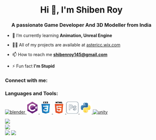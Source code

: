 <h1 align="center">Hi 👋, I'm Shiben Roy</h1>
<h3 align="center">A passionate Game Developer And 3D Modeller from India</h3>



- 🌱 I’m currently learning **Animation, Unreal Engine**

- 👨‍💻 All of my projects are available at [astericc.wix.com](astericc.wix.com)

- 📫 How to reach me **shibenroy145@gmail.com**

- ⚡ Fun fact **I'm Stupid**

<h3 align="left">Connect with me:</h3>
<p align="left">
</p>

<h3 align="left">Languages and Tools:</h3>
<p align="left"> <a href="https://www.blender.org/" target="_blank" rel="noreferrer"> <img src="https://download.blender.org/branding/community/blender_community_badge_white.svg" alt="blender" width="40" height="40"/> </a> <a href="https://www.w3schools.com/cs/" target="_blank" rel="noreferrer"> <img src="https://raw.githubusercontent.com/devicons/devicon/master/icons/csharp/csharp-original.svg" alt="csharp" width="40" height="40"/> </a> <a href="https://www.w3schools.com/css/" target="_blank" rel="noreferrer"> <img src="https://raw.githubusercontent.com/devicons/devicon/master/icons/css3/css3-original-wordmark.svg" alt="css3" width="40" height="40"/> </a> <a href="https://www.w3.org/html/" target="_blank" rel="noreferrer"> <img src="https://raw.githubusercontent.com/devicons/devicon/master/icons/html5/html5-original-wordmark.svg" alt="html5" width="40" height="40"/> </a> <a href="https://www.photoshop.com/en" target="_blank" rel="noreferrer"> <img src="https://raw.githubusercontent.com/devicons/devicon/master/icons/photoshop/photoshop-line.svg" alt="photoshop" width="40" height="40"/> </a> <a href="https://www.python.org" target="_blank" rel="noreferrer"> <img src="https://raw.githubusercontent.com/devicons/devicon/master/icons/python/python-original.svg" alt="python" width="40" height="40"/> </a> <a href="https://unity.com/" target="_blank" rel="noreferrer"> <img src="https://www.vectorlogo.zone/logos/unity3d/unity3d-icon.svg" alt="unity" width="40" height="40"/> </a> </p>

![](https://github-readme-stats.vercel.app/api?username=shibenroy&theme=dark&hide_border=false&include_all_commits=false&count_private=false)<br/>
![](https://github-readme-streak-stats.herokuapp.com/?user=shibenroy&theme=dark&hide_border=false)<br/>
![](https://github-readme-stats.vercel.app/api/top-langs/?username=shibenroy&theme=dark&hide_border=false&include_all_commits=false&count_private=false&layout=compact)
[![](https://visitcount.itsvg.in/api?id=shibenroy&icon=9&color=1)](https://visitcount.itsvg.in)



